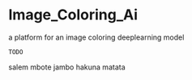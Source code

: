 # Image_Coloring_Ai
a platform for an image coloring deeplearning model
```
TODO
```
salem
mbote
jambo
hakuna 
matata